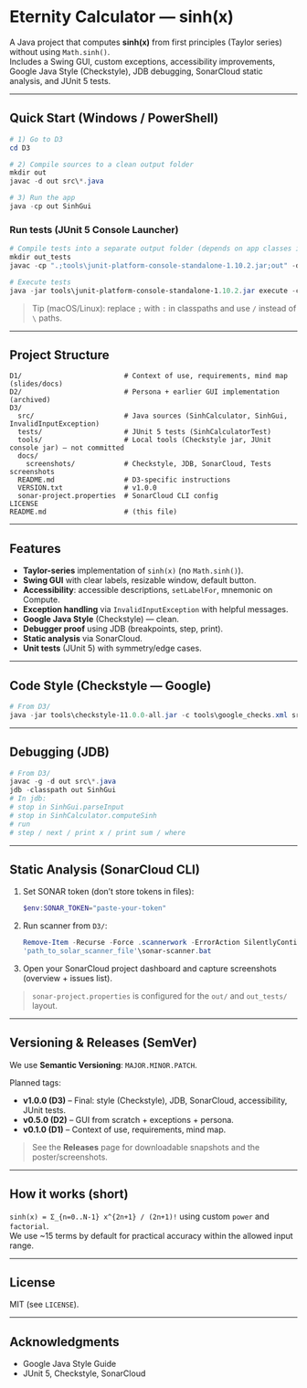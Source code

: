 # Eternity Calculator — sinh(x)

A Java project that computes **sinh(x)** from first principles (Taylor series) without using `Math.sinh()`.  
Includes a Swing GUI, custom exceptions, accessibility improvements, Google Java Style (Checkstyle), JDB debugging, SonarCloud static analysis, and JUnit 5 tests.

---

## Quick Start (Windows / PowerShell)

```powershell
# 1) Go to D3
cd D3

# 2) Compile sources to a clean output folder
mkdir out
javac -d out src\*.java

# 3) Run the app
java -cp out SinhGui
```

### Run tests (JUnit 5 Console Launcher)
```powershell
# Compile tests into a separate output folder (depends on app classes in out/)
mkdir out_tests
javac -cp ".;tools\junit-platform-console-standalone-1.10.2.jar;out" -d out_tests tests\SinhCalculatorTest.java

# Execute tests
java -jar tools\junit-platform-console-standalone-1.10.2.jar execute -cp "out;out_tests" --scan-class-path
```

> Tip (macOS/Linux): replace `;` with `:` in classpaths and use `/` instead of `\` paths.

---

## Project Structure

```
D1/                         # Context of use, requirements, mind map (slides/docs)
D2/                         # Persona + earlier GUI implementation (archived)
D3/
  src/                      # Java sources (SinhCalculator, SinhGui, InvalidInputException)
  tests/                    # JUnit 5 tests (SinhCalculatorTest)
  tools/                    # Local tools (Checkstyle jar, JUnit console jar) — not committed
  docs/
    screenshots/            # Checkstyle, JDB, SonarCloud, Tests screenshots
  README.md                 # D3-specific instructions
  VERSION.txt               # v1.0.0
  sonar-project.properties  # SonarCloud CLI config
LICENSE
README.md                   # (this file)
```

---

## Features
- **Taylor-series** implementation of `sinh(x)` (no `Math.sinh()`).
- **Swing GUI** with clear labels, resizable window, default button.
- **Accessibility**: accessible descriptions, `setLabelFor`, mnemonic on Compute.
- **Exception handling** via `InvalidInputException` with helpful messages.
- **Google Java Style** (Checkstyle) — clean.
- **Debugger proof** using JDB (breakpoints, step, print).
- **Static analysis** via SonarCloud.
- **Unit tests** (JUnit 5) with symmetry/edge cases.

---

## Code Style (Checkstyle — Google)
```powershell
# From D3/
java -jar tools\checkstyle-11.0.0-all.jar -c tools\google_checks.xml src
```

---

## Debugging (JDB)
```powershell
# From D3/
javac -g -d out src\*.java
jdb -classpath out SinhGui
# In jdb:
# stop in SinhGui.parseInput
# stop in SinhCalculator.computeSinh
# run
# step / next / print x / print sum / where
```

---

## Static Analysis (SonarCloud CLI)
1. Set SONAR token (don’t store tokens in files):
   ```powershell
   $env:SONAR_TOKEN="paste-your-token"
   ```
2. Run scanner from `D3/`:
   ```powershell
   Remove-Item -Recurse -Force .scannerwork -ErrorAction SilentlyContinue
   'path_to_solar_scanner_file'\sonar-scanner.bat
   ```
3. Open your SonarCloud project dashboard and capture screenshots (overview + issues list).

> `sonar-project.properties` is configured for the `out/` and `out_tests/` layout.

---

## Versioning & Releases (SemVer)
We use **Semantic Versioning**: `MAJOR.MINOR.PATCH`.

Planned tags:
- **v1.0.0 (D3)** – Final: style (Checkstyle), JDB, SonarCloud, accessibility, JUnit tests.
- **v0.5.0 (D2)** – GUI from scratch + exceptions + persona.
- **v0.1.0 (D1)** – Context of use, requirements, mind map.

> See the **Releases** page for downloadable snapshots and the poster/screenshots.

---

## How it works (short)
`sinh(x) = Σ_{n=0..N-1} x^{2n+1} / (2n+1)!` using custom `power` and `factorial`.  
We use ~15 terms by default for practical accuracy within the allowed input range.

---

## License
MIT (see `LICENSE`).

---

## Acknowledgments
- Google Java Style Guide
- JUnit 5, Checkstyle, SonarCloud
